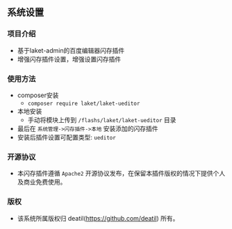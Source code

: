 ## 系统设置


### 项目介绍

*  基于laket-admin的百度编辑器闪存插件
*  增强闪存插件设置，增强设置闪存插件


### 使用方法 

*  composer安装
    * `composer require laket/laket-ueditor`
*  本地安装
    *  手动将模块上传到 `/flashs/laket/laket-ueditor` 目录
*  最后在 `系统管理->闪存插件->本地` 安装添加的闪存插件
*  安装后插件设置可配置类型: `ueditor`


### 开源协议

*  本闪存插件遵循 `Apache2` 开源协议发布，在保留本插件版权的情况下提供个人及商业免费使用。 


### 版权

*  该系统所属版权归 deatil(https://github.com/deatil) 所有。
